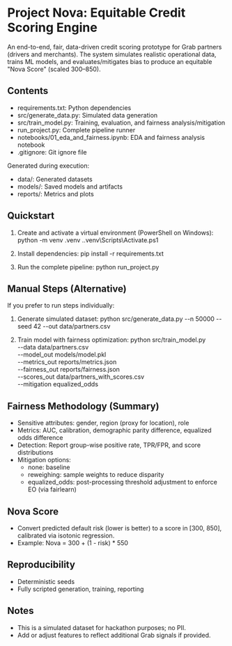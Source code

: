 # Project Nova: Equitable Credit Scoring Engine

An end-to-end, fair, data-driven credit scoring prototype for Grab partners (drivers and merchants). The system simulates realistic operational data, trains ML models, and evaluates/mitigates bias to produce an equitable "Nova Score" (scaled 300–850).

## Contents
- requirements.txt: Python dependencies
- src/generate_data.py: Simulated data generation
- src/train_model.py: Training, evaluation, and fairness analysis/mitigation
- run_project.py: Complete pipeline runner
- notebooks/01_eda_and_fairness.ipynb: EDA and fairness analysis notebook
- .gitignore: Git ignore file

Generated during execution:
- data/: Generated datasets
- models/: Saved models and artifacts
- reports/: Metrics and plots

## Quickstart
1) Create and activate a virtual environment (PowerShell on Windows):
   python -m venv .venv
   .\.venv\Scripts\Activate.ps1

2) Install dependencies:
   pip install -r requirements.txt

3) Run the complete pipeline:
   python run_project.py

## Manual Steps (Alternative)
If you prefer to run steps individually:

1) Generate simulated dataset:
   python src/generate_data.py --n 50000 --seed 42 --out data/partners.csv

2) Train model with fairness optimization:
   python src/train_model.py \
     --data data/partners.csv \
     --model_out models/model.pkl \
     --metrics_out reports/metrics.json \
     --fairness_out reports/fairness.json \
     --scores_out data/partners_with_scores.csv \
     --mitigation equalized_odds

## Fairness Methodology (Summary)
- Sensitive attributes: gender, region (proxy for location), role
- Metrics: AUC, calibration, demographic parity difference, equalized odds difference
- Detection: Report group-wise positive rate, TPR/FPR, and score distributions
- Mitigation options:
  - none: baseline
  - reweighing: sample weights to reduce disparity
  - equalized_odds: post-processing threshold adjustment to enforce EO (via fairlearn)

## Nova Score
- Convert predicted default risk (lower is better) to a score in [300, 850], calibrated via isotonic regression.
- Example: Nova = 300 + (1 - risk) * 550

## Reproducibility
- Deterministic seeds
- Fully scripted generation, training, reporting

## Notes
- This is a simulated dataset for hackathon purposes; no PII.
- Add or adjust features to reflect additional Grab signals if provided.

